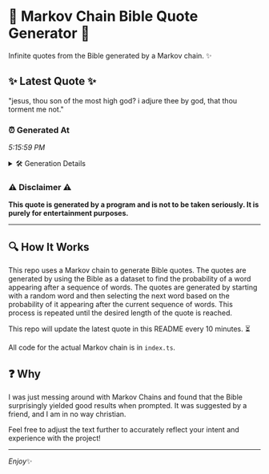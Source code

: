 # 📖 Markov Chain Bible Quote Generator 📖

Infinite quotes from the Bible generated by a Markov chain. ✨

## ✨ Latest Quote ✨
"jesus, thou son of the most high god? i adjure thee by god, that thou torment me not."

### ⏰ Generated At
*5:15:59 PM*

<details>
    <summary>🛠️ Generation Details</summary>
    <p>
        <strong>🌱 Seed:</strong> jesus,<br>
        <strong>🔄 Iterations:</strong> 17<br>
        <strong>📜 Context History:</strong><br>[ jesus, ]: thou<br>[ jesus,, thou ]: son<br>[ jesus,, thou, son ]: of<br>[ jesus,, thou, son, of ]: the<br>[ jesus,, thou, son, of, the ]: most<br>[ jesus,, thou, son, of, the, most ]: high<br>[ thou, son, of, the, most, high ]: god?<br>[ son, of, the, most, high, god? ]: i<br>[ of, the, most, high, god?, i ]: adjure<br>[ the, most, high, god?, i, adjure ]: thee<br>[ most, high, god?, i, adjure, thee ]: by<br>[ high, god?, i, adjure, thee, by ]: god,<br>[ god?, i, adjure, thee, by, god, ]: that<br>[ i, adjure, thee, by, god,, that ]: thou<br>[ adjure, thee, by, god,, that, thou ]: torment<br>[ thee, by, god,, that, thou, torment ]: me<br>[ by, god,, that, thou, torment, me ]: not.<br>
    </p>
</details>

### ⚠️ Disclaimer ⚠️
**This quote is generated by a program and is not to be taken seriously. It is purely for entertainment purposes.**

---

## 🔍 How It Works

This repo uses a Markov chain to generate Bible quotes. The quotes are generated by using the Bible as a dataset to find the probability of a word appearing after a sequence of words. The quotes are generated by starting with a random word and then selecting the next word based on the probability of it appearing after the current sequence of words. This process is repeated until the desired length of the quote is reached.

This repo will update the latest quote in this README every 10 minutes. ⏳

All code for the actual Markov chain is in `index.ts`.

## ❓ Why

I was just messing around with Markov Chains and found that the Bible surprisingly yielded good results when prompted. 
It was suggested by a friend, and I am in no way christian.

Feel free to adjust the text further to accurately reflect your intent and experience with the project!

---

*Enjoy*✨

